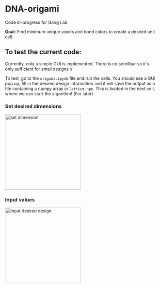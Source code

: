 # DNA-origami

Code in-progress for Gang Lab

**Goal:** Find minimum unique voxels and bond colors to create a desired unit cell.

## To test the current code:
Currently, only a simple GUI is implemented. There is no scrollbar so it's only sufficient for small designs :(

To test, go to the `origami.ipynb` file and run the cells. You should see a GUI pop up, fill in the desired design information 
and it will save the output as a file containing a numpy array in `lattice.npy`. This is loaded in the next cell, where we can
start the algorithm! (For later)

### Set desired dimensions
<img width="250" alt="set dimension" src="https://github.com/hyuncat/DNA-origami/assets/114366569/0af6ad36-ce98-4189-97ef-cec6b288a95a">

### Input values
<img width="250" alt="input desired design" src="https://github.com/hyuncat/DNA-origami/assets/114366569/74d61487-a0a8-49a8-b080-f584e780a191">
